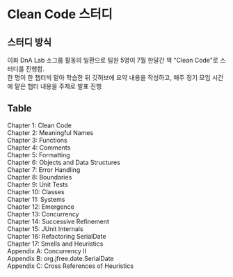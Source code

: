 # Clean Code 스터디
## 스터디 방식
이화 DnA Lab 소그룹 활동의 일환으로 팀원 5명이 7월 한달간 책 "Clean Code"로 스터디를 진행함.
<br/>
한 명이 한 챕터씩 맡아 학습한 뒤 깃허브에 요약 내용을 작성하고, 매주 정기 모임 시간에 맡은 챕터 내용을 주제로 발표 진행
## Table
Chapter 1: Clean Code
<br/> 
Chapter 2: Meaningful Names
<br/> 
Chapter 3: Functions
<br/> 
Chapter 4: Comments
<br/> 
Chapter 5: Formatting<br/> 
Chapter 6: Objects and Data Structures<br/> 
Chapter 7: Error Handling<br/> 
Chapter 8: Boundaries<br/> 
Chapter 9: Unit Tests<br/> 
Chapter 10: Classes<br/> 
Chapter 11: Systems<br/> 
Chapter 12: Emergence<br/> 
Chapter 13: Concurrency<br/> 
Chapter 14: Successive Refinement<br/> 
Chapter 15: JUnit Internals<br/> 
Chapter 16: Refactoring SerialDate<br/> 
Chapter 17: Smells and Heuristics<br/> 
Appendix A: Concurrency II<br/> 
Appendix B: org.jfree.date.SerialDate<br/> 
Appendix C: Cross References of Heuristics<br/> 
